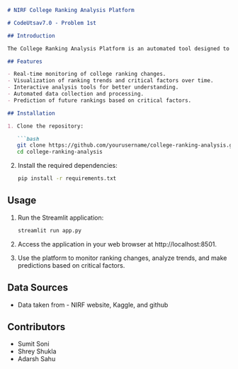 
```markdown
# NIRF College Ranking Analysis Platform

# CodeUtsav7.0 - Problem 1st

## Introduction

The College Ranking Analysis Platform is an automated tool designed to monitor ranking changes and analyze trends in critical factors over time for multiple colleges. It offers valuable insights into the factors influencing ranking changes and areas of improvement. 

## Features

- Real-time monitoring of college ranking changes.
- Visualization of ranking trends and critical factors over time.
- Interactive analysis tools for better understanding.
- Automated data collection and processing.
- Prediction of future rankings based on critical factors.

## Installation

1. Clone the repository:

   ```bash
   git clone https://github.com/yourusername/college-ranking-analysis.git
   cd college-ranking-analysis
   ```

2. Install the required dependencies:

   ```bash
   pip install -r requirements.txt
   ```

## Usage

1. Run the Streamlit application:

   ```bash
   streamlit run app.py
   ```

2. Access the application in your web browser at http://localhost:8501.

3. Use the platform to monitor ranking changes, analyze trends, and make predictions based on critical factors.

## Data Sources

- Data taken from - NIRF website, Kaggle, and github

## Contributors

- Sumit Soni
- Shrey Shukla
- Adarsh Sahu
